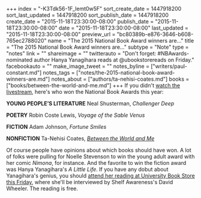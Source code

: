 +++
index = "-K3Tdk56-1F_lemt0w5F"
sort_create_date = 1447918200
sort_last_updated = 1447918200
sort_publish_date = 1447918200
create_date = "2015-11-18T23:30:00-08:00"
publish_date = "2015-11-18T23:30:00-08:00"
date = "2015-11-18T23:30:00-08:00"
last_updated = "2015-11-18T23:30:00-08:00"
preview_url = "bc80389b-e876-3646-b608-765ec2788020"
name = "The 2015 National Book Award winners are..."
title = "The 2015 National Book Award winners are..."
subtype = "Note"
type = "notes"
link = ""
shareimage = ""
twitterauto = "Don't forget: #NBAwards-nominated author Hanya Yanagihara reads at @ubookstorereads on Friday."
facebookauto = ""
make_image_tweet = ""
notes_byline = ["writers/paul-constant.md"]
notes_tags = ["notes/the-2015-national-book-award-winners-are.md"]
notes_about = ["authors/ta-nehisi-coates.md"]
books = ["books/between-the-world-and-me.md"]
+++
If you didn't [watch the livestream](http://seattlereviewofbooks.com/notes/2015/11/19/national-book-awards-ceremony-live-stream/), here's who won the National Book Awards this year:

**YOUNG PEOPLE’S LITERATURE**
Neal Shusterman, *Challenger Deep*

**POETRY**
Robin Coste Lewis, *Voyage of the Sable Venus*


**FICTION**
Adam Johnson, *Fortune Smiles*


**NONFICTION**
Ta-Nehisi Coates, [*Between the World and Me*](http://seattlereviewofbooks.com/reviews/the-seattle-of-your-nightmares/)

Of course people have opinions about which books should have won. A lot of folks were pulling for Noelle Stevenson to win the young adult award with her comic *Nimona*, for instance. And the favorite to win the fiction award was Hanya Yanagihara's *A Little Life*. If you have any dobut about Yanagihara's genius, you should [attend her reading at University Book Store this Friday](http://www2.bookstore.washington.edu/_events/events_cal.taf?evmonth=11&evyear=2015&eventid=2015091409485100&pre=20151110&pst=20151126), where she'll be interviewed by Shelf Awareness's David Wheeler. The reading is free.




